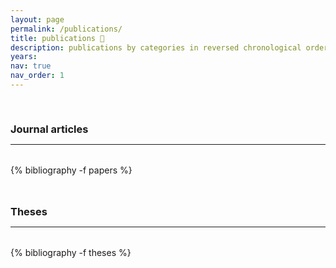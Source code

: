 ```yaml
---
layout: page
permalink: /publications/
title: publications 📝
description: publications by categories in reversed chronological order. generated by jekyll-scholar.
years:
nav: true
nav_order: 1
---
```

<!-- _pages/publications.md -->
<div class="publications">

<a id="journal"><h3 style="margin-top: 3.3rem; margin-bottom: 0.3rem;">Journal articles</h3></a>
<hr style="color: var(--global-text-color); height: 1px; margin-bottom: 2rem;">
{% bibliography -f papers %}

<!--  <a id="manuscripts"><h3 style="margin-top: 3rem; margin-bottom: 0.3rem;">Manuscripts</h3></a>
<hr style="color: var(--global-text-color); height: 1px; margin-bottom: 2rem;"> -->

<!-- <h2 class="year">Proceedings articles</h2><br><br> -->

<a id="theses"><h3 style="margin-top: 3rem; margin-bottom: 0.3rem;">Theses</h3></a>
<hr style="color: var(--global-text-color); height: 1px; margin-bottom: 2rem;">
  
{% bibliography -f theses %}

</div>

<div class="publications">
